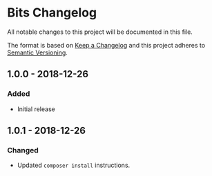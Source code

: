 # Bits Changelog

All notable changes to this project will be documented in this file.

The format is based on [Keep a Changelog](http://keepachangelog.com/) and this project adheres to [Semantic Versioning](http://semver.org/).

## 1.0.0 - 2018-12-26
### Added
- Initial release

## 1.0.1 - 2018-12-26
### Changed
- Updated `composer install` instructions.
